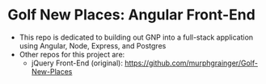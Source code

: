# Golf New Places: Angular Front-End

* This repo is dedicated to building out GNP into a full-stack application using Angular, Node, Express, and Postgres
* Other repos for this project are:
  * jQuery Front-End (original): https://github.com/murphgrainger/Golf-New-Places
